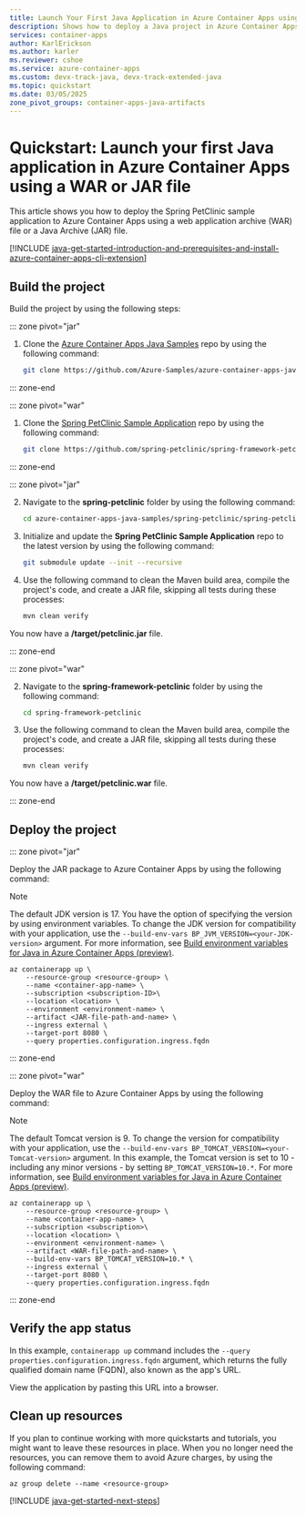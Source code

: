 ```yaml
---
title: Launch Your First Java Application in Azure Container Apps using a WAR or JAR File
description: Shows how to deploy a Java project in Azure Container Apps using a WAR or JAR file.
services: container-apps
author: KarlErickson
ms.author: karler
ms.reviewer: cshoe
ms.service: azure-container-apps
ms.custom: devx-track-java, devx-track-extended-java
ms.topic: quickstart
ms.date: 03/05/2025
zone_pivot_groups: container-apps-java-artifacts
---
```


# Quickstart: Launch your first Java application in Azure Container Apps using a WAR or JAR file

This article shows you how to deploy the Spring PetClinic sample application to Azure Container Apps using a web application archive (WAR) file or a Java Archive (JAR) file.

[!INCLUDE [java-get-started-introduction-and-prerequisites-and-install-azure-container-apps-cli-extension](includes/java-get-started-introduction-and-prerequisites-and-install-azure-container-apps-cli-extension.md)]

## Build the project

Build the project by using the following steps:

::: zone pivot="jar"

1. Clone the [Azure Container Apps Java Samples](https://github.com/Azure-Samples/azure-container-apps-java-samples) repo by using the following command:

    ```bash
    git clone https://github.com/Azure-Samples/azure-container-apps-java-samples.git
    ```

::: zone-end

::: zone pivot="war"

1. Clone the [Spring PetClinic Sample Application](https://github.com/spring-petclinic/spring-framework-petclinic) repo by using the following command:

    ```bash
    git clone https://github.com/spring-petclinic/spring-framework-petclinic.git
    ```

::: zone-end

::: zone pivot="jar"

2. Navigate to the **spring-petclinic** folder by using the following command:

    ```bash
    cd azure-container-apps-java-samples/spring-petclinic/spring-petclinic/
    ```

1. Initialize and update the **Spring PetClinic Sample Application** repo to the latest version by using the following command:

    ```bash
    git submodule update --init --recursive
    ```

1. Use the following command to clean the Maven build area, compile the project's code, and create a JAR file, skipping all tests during these processes:

    ```bash
    mvn clean verify
    ```

You now have a **/target/petclinic.jar** file.

::: zone-end

::: zone pivot="war"

2. Navigate to the **spring-framework-petclinic** folder by using the following command:

    ```bash
    cd spring-framework-petclinic
    ```

1. Use the following command to clean the Maven build area, compile the project's code, and create a JAR file, skipping all tests during these processes:

    ```bash
    mvn clean verify
    ```

You now have a **/target/petclinic.war** file.

::: zone-end

## Deploy the project

::: zone pivot="jar"

Deploy the JAR package to Azure Container Apps by using the following command:

> [!NOTE]
> The default JDK version is 17. You have the option of specifying the version by using environment variables. To change the JDK version for compatibility with your application, use the `--build-env-vars BP_JVM_VERSION=<your-JDK-version>` argument. For more information, see [Build environment variables for Java in Azure Container Apps (preview)](java-build-environment-variables.md).

```azurecli
az containerapp up \
    --resource-group <resource-group> \
    --name <container-app-name> \
    --subscription <subscription-ID>\
    --location <location> \
    --environment <environment-name> \
    --artifact <JAR-file-path-and-name> \
    --ingress external \
    --target-port 8080 \
    --query properties.configuration.ingress.fqdn
```

::: zone-end

::: zone pivot="war"

Deploy the WAR file to Azure Container Apps by using the following command:

> [!NOTE]
> The default Tomcat version is 9. To change the version for compatibility with your application, use the `--build-env-vars BP_TOMCAT_VERSION=<your-Tomcat-version>` argument. In this example, the Tomcat version is set to 10 - including any minor versions - by setting `BP_TOMCAT_VERSION=10.*`. For more information, see [Build environment variables for Java in Azure Container Apps (preview)](java-build-environment-variables.md).

```azurecli
az containerapp up \
    --resource-group <resource-group> \
    --name <container-app-name> \
    --subscription <subscription>\
    --location <location> \
    --environment <environment-name> \
    --artifact <WAR-file-path-and-name> \
    --build-env-vars BP_TOMCAT_VERSION=10.* \
    --ingress external \
    --target-port 8080 \
    --query properties.configuration.ingress.fqdn
```

::: zone-end

## Verify the app status

In this example, `containerapp up` command includes the `--query properties.configuration.ingress.fqdn` argument, which returns the fully qualified domain name (FQDN), also known as the app's URL.

View the application by pasting this URL into a browser.

## Clean up resources

If you plan to continue working with more quickstarts and tutorials, you might want to leave these resources in place. When you no longer need the resources, you can remove them to avoid Azure charges, by using the following command:

```azurecli
az group delete --name <resource-group>
```

[!INCLUDE [java-get-started-next-steps](includes/java-get-started-next-steps.md)]
